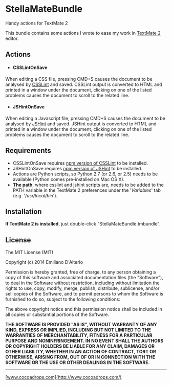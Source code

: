 StellaMateBundle
==================

Handy actions for TextMate 2

This bundle contains some actions I wrote to ease my work in [TextMate 2](https://github.com/textmate/textmate) editor.

## Actions
* #### CSSLintOnSave
When editing a CSS file, pressing CMD+S causes the document to be analysed by [CSSLint](http://csslint.net/) and saved.
CSSLint output is converted to HTML and printed in a window under the document, clicking on one of the listed problems causes the document to scroll to the related line.

* #### JSHintOnSave
When editing a Javascript file, pressing CMD+S causes the document to be analysed by [JSHint](http://jshint.com/) and saved.
JSHint output is converted to HTML and printed in a window under the document, clicking on one of the listed problems causes the document to scroll to the related line.

## Requirements
* CSSLintOnSave requires [npm version of CSSLint](https://github.com/CSSLint/csslint/wiki/Command-line-interface) to be installed.
* JSHintOnSave requires [npm version of JSHint](http://jshint.com/install/) to be installed.
* Actions are Python scripts, so Python 2.7 (or 2.6, or 2.5) needs to be available (Python comes pre-installed on Mac OS X).
* **The path**, where csslint and jshint scripts are, needs to be added to the PATH variable in the TextMate 2 preferences under the '*Variables*' tab (e.g. '*/usr/local/bin*').

## Installation
**If TextMate 2 is installed**, just double-click "StellaMateBundle.tmbundle".

## License
The MIT License (MIT)

Copyright (c) 2014 Emiliano D'Alterio

Permission is hereby granted, free of charge, to any person obtaining a copy
of this software and associated documentation files (the "Software"), to deal
in the Software without restriction, including without limitation the rights
to use, copy, modify, merge, publish, distribute, sublicense, and/or sell
copies of the Software, and to permit persons to whom the Software is
furnished to do so, subject to the following conditions:

The above copyright notice and this permission notice shall be included in all
copies or substantial portions of the Software.

**THE SOFTWARE IS PROVIDED "AS IS", WITHOUT WARRANTY OF ANY KIND, EXPRESS OR
IMPLIED, INCLUDING BUT NOT LIMITED TO THE WARRANTIES OF MERCHANTABILITY,
FITNESS FOR A PARTICULAR PURPOSE AND NONINFRINGEMENT. IN NO EVENT SHALL THE
AUTHORS OR COPYRIGHT HOLDERS BE LIABLE FOR ANY CLAIM, DAMAGES OR OTHER
LIABILITY, WHETHER IN AN ACTION OF CONTRACT, TORT OR OTHERWISE, ARISING FROM,
OUT OF OR IN CONNECTION WITH THE SOFTWARE OR THE USE OR OTHER DEALINGS IN THE
SOFTWARE.**



- - -
[www.cocoadrops.com](http://www.cocoadrops.com/)
